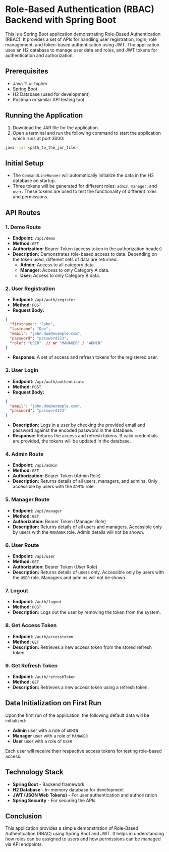 # Role-Based Authentication (RBAC) Backend with Spring Boot

This is a Spring Boot application demonstrating Role-Based Authentication (RBAC). It provides a set of APIs for handling user registration, login, role management, and token-based authentication using JWT. The application uses an H2 database to manage user data and roles, and JWT tokens for authentication and authorization.

## Prerequisites
- Java 11 or higher
- Spring Boot
- H2 Database (used for development)
- Postman or similar API testing tool

## Running the Application
1. Download the JAR file for the application.
2. Open a terminal and run the following command to start the application which runs at port 3000:

```bash
java -jar <path_to_the_jar_file>
```

## Initial Setup
- The `CommandLineRunner` will automatically initialize the data in the H2 database on startup.
- Three tokens will be generated for different roles: `admin`, `manager`, and `user`. These tokens are used to test the functionality of different roles and permissions.

## API Routes

### 1. Demo Route
- **Endpoint:** `/api/demo`
- **Method:** `GET`
- **Authorization:** Bearer Token (access token in the authorization header)
- **Description:** Demonstrates role-based access to data. Depending on the token used, different sets of data are returned:
  - **Admin:** Access to all category data.
  - **Manager:** Access to only Category A data.
  - **User:** Access to only Category B data.

### 2. User Registration
- **Endpoint:** `/api/auth/register`
- **Method:** `POST`
- **Request Body:**

```json
{
  "firstname": "John",
  "lastname": "Doe",
  "email": "john.doe@example.com",
  "password": "password123",
  "role": "USER"  // or "MANAGER" / "ADMIN"
}
```

- **Response:** A set of access and refresh tokens for the registered user.

### 3. User Login
- **Endpoint:** `/api/auth/authenticate`
- **Method:** `POST`
- **Request Body:**

```json
{
  "email": "john.doe@example.com",
  "password": "password123"
}
```

- **Description:** Logs in a user by checking the provided email and password against the encoded password in the database.
- **Response:** Returns the access and refresh tokens. If valid credentials are provided, the tokens will be updated in the database.

### 4. Admin Route
- **Endpoint:** `/api/admin`
- **Method:** `GET`
- **Authorization:** Bearer Token (Admin Role)
- **Description:** Returns details of all users, managers, and admins. Only accessible by users with the `ADMIN` role.

### 5. Manager Route
- **Endpoint:** `/api/manager`
- **Method:** `GET`
- **Authorization:** Bearer Token (Manager Role)
- **Description:** Returns details of all users and managers. Accessible only by users with the `MANAGER` role. Admin details will not be shown.

### 6. User Route
- **Endpoint:** `/api/user`
- **Method:** `GET`
- **Authorization:** Bearer Token (User Role)
- **Description:** Returns details of users only. Accessible only by users with the `USER` role. Managers and admins will not be shown.

### 7. Logout
- **Endpoint:** `/auth/logout`
- **Method:** `POST`
- **Description:** Logs out the user by removing the token from the system.

### 8. Get Access Token
- **Endpoint:** `/auth/accesstoken`
- **Method:** `GET`
- **Description:** Retrieves a new access token from the stored refresh token.

### 9. Get Refresh Token
- **Endpoint:** `/auth/refreshToken`
- **Method:** `GET`
- **Description:** Retrieves a new access token using a refresh token.

## Data Initialization on First Run
Upon the first run of the application, the following default data will be initialized:

- **Admin** user with a role of `ADMIN`
- **Manager** user with a role of `MANAGER`
- **User** user with a role of `USER`

Each user will receive their respective access tokens for testing role-based access.

## Technology Stack
- **Spring Boot** - Backend framework
- **H2 Database** - In-memory database for development
- **JWT (JSON Web Tokens)** - For user authentication and authorization
- **Spring Security** - For securing the APIs

## Conclusion
This application provides a simple demonstration of Role-Based Authentication (RBAC) using Spring Boot and JWT. It helps in understanding how roles can be assigned to users and how permissions can be managed via API endpoints.

